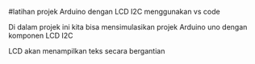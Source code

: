 #latihan projek Arduino dengan LCD I2C menggunakan vs code

Di dalam projek ini kita bisa mensimulasikan projek Arduino uno dengan komponen LCD I2C

LCD akan menampilkan teks secara bergantian
